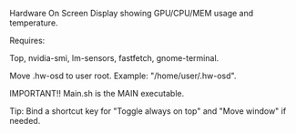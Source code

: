 Hardware On Screen Display showing GPU/CPU/MEM usage and temperature.

Requires:

Top, nvidia-smi, lm-sensors, fastfetch, gnome-terminal.

Move .hw-osd to user root. Example: "/home/user/.hw-osd".

IMPORTANT!! Main.sh is the MAIN executable.

Tip: Bind a shortcut key for "Toggle always on top" and "Move window" if needed.

